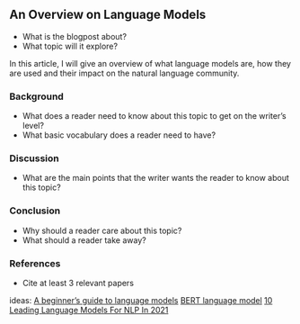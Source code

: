 ## An Overview on Language Models

- What is the blogpost about? 
- What topic will it explore?

In this article, I will give an overview of what language models are, how they are used and their impact on the natural language community. 

### Background

- What does a reader need to know about this topic to get on the writer’s level? 
- What basic vocabulary does a reader need to have?


### Discussion

- What are the main points that the writer wants the reader to know about this topic?


### Conclusion

- Why should a reader care about this topic?
- What should a reader take away?


### References 

- Cite at least 3 relevant papers 

ideas:
[A beginner’s guide to language models](https://towardsdatascience.com/the-beginners-guide-to-language-models-aa47165b57f9)
[BERT language model](https://www.techtarget.com/searchenterpriseai/definition/BERT-language-model)
[10 Leading Language Models For NLP In 2021](https://www.topbots.com/leading-nlp-language-models-2020/)
